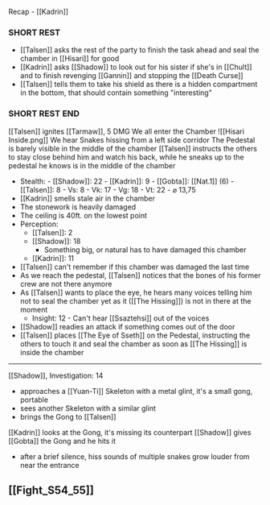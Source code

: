 Recap - [[Kadrin]]

### SHORT REST
- [[Talsen]] asks the rest of the party to finish the task ahead and seal the chamber in [[Hisari]] for good
- [[Kadrin]] asks [[Shadow]] to look out for his sister if she's in [[Chult]] and to finish revenging [[Gannin]] and stopping the [[Death Curse]]
- [[Talsen]] tells them to take his shield as there is a hidden compartment in the bottom, that should contain something "interesting"
### SHORT REST END

[[Talsen]] ignites [[Tarmaw]], 5 DMG
We all enter the Chamber
![[Hisari Inside.png]]
We hear Snakes hissing from a left side corridor
The Pedestal is barely visible in the middle of the chamber
[[Talsen]] instructs the others to stay close behind him and watch his back, while he sneaks up to the pedestal he knows is in the middle of the chamber
- Stealth:
		- [[Shadow]]: 22
		- [[Kadrin]]: 9
		- [[Gobta]]: [[Nat.1]] (6)
		- [[Talsen]]: 8
		- Vs: 8
		- Vk: 17
		- Vg: 18
		- Vt: 22
			- ⌀ 13,75
- [[Kadrin]] smells stale air in the chamber
- The stonework is heavily damaged
- The ceiling is 40ft. on the lowest point
- Perception:
	- [[Talsen]]: 2
	- [[Shadow]]: 18
		- Something big, or natural has to have damaged this chamber
	- [[Kadrin]]: 11
- [[Talsen]] can't remember if this chamber was damaged the last time
- As we reach the pedestal, [[Talsen]] notices that the bones of his former crew are not there anymore
- As [[Talsen]] wants to place the eye, he hears many voices telling him not to seal the chamber yet as it ([[The Hissing]]) is not in there at the moment
	- Insight: 12 - Can't hear [[Ssaztehsi]] out of the voices
- [[Shadow]] readies an attack if something comes out of the door
- [[Talsen]] places [[The Eye of Sseth]] on the Pedestal, instructing the others to touch it and seal the chamber as soon as [[The Hissing]] is inside the chamber
---
[[Shadow]], Investigation: 14 
- approaches a [[Yuan-Ti]] Skeleton with a metal glint, it's a small gong, portable
- sees another Skeleton with a similar glint
- brings the Gong to [[Talsen]]

[[Kadrin]] looks at the Gong, it's missing its counterpart
[[Shadow]] gives [[Gobta]] the Gong and he hits it
- after a brief silence, hiss sounds of multiple snakes grow louder from near the entrance
## [[Fight_S54_55]]